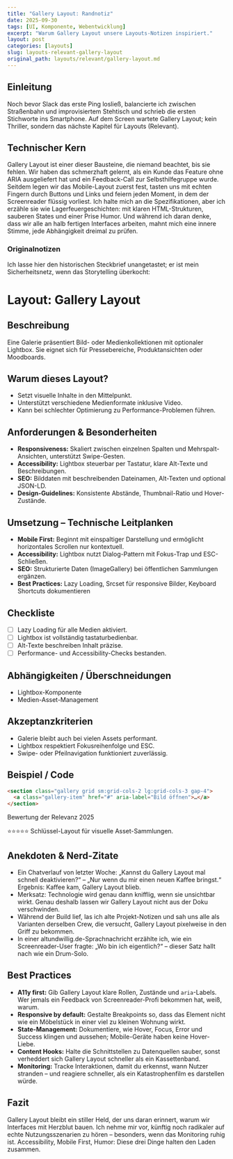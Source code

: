 ```yaml
---
title: "Gallery Layout: Randnotiz"
date: 2025-09-30
tags: [UI, Komponente, Webentwicklung]
excerpt: "Warum Gallery Layout unsere Layouts-Notizen inspiriert."
layout: post
categories: [layouts]
slug: layouts-relevant-gallery-layout
original_path: layouts/relevant/gallery-layout.md
---
```


## Einleitung
Noch bevor Slack das erste Ping losließ, balancierte ich zwischen Straßenbahn und improvisiertem Stehtisch und schrieb die ersten Stichworte ins Smartphone. Auf dem Screen wartete Gallery Layout; kein Thriller, sondern das nächste Kapitel für Layouts (Relevant).

## Technischer Kern
Gallery Layout ist einer dieser Bausteine, die niemand beachtet, bis sie fehlen. Wir haben das schmerzhaft gelernt, als ein Kunde das Feature ohne ARIA ausgeliefert hat und ein Feedback-Call zur Selbsthilfegruppe wurde. Seitdem legen wir das Mobile-Layout zuerst fest, tasten uns mit echten Fingern durch Buttons und Links und feiern jeden Moment, in dem der Screenreader flüssig vorliest. Ich halte mich an die Spezifikationen, aber ich erzähle sie wie Lagerfeuergeschichten: mit klaren HTML-Strukturen, sauberen States und einer Prise Humor. Und während ich daran denke, dass wir alle an halb fertigen Interfaces arbeiten, mahnt mich eine innere Stimme, jede Abhängigkeit dreimal zu prüfen.

### Originalnotizen
Ich lasse hier den historischen Steckbrief unangetastet; er ist mein Sicherheitsnetz, wenn das Storytelling überkocht:
# Layout: Gallery Layout

## Beschreibung
Eine Galerie präsentiert Bild- oder Medienkollektionen mit optionaler Lightbox. Sie eignet sich für Pressebereiche, Produktansichten oder Moodboards.

## Warum dieses Layout?
- Setzt visuelle Inhalte in den Mittelpunkt.
- Unterstützt verschiedene Medienformate inklusive Video.
- Kann bei schlechter Optimierung zu Performance-Problemen führen.

## Anforderungen & Besonderheiten
- **Responsiveness:** Skaliert zwischen einzelnen Spalten und Mehrspalt-Ansichten, unterstützt Swipe-Gesten.
- **Accessibility:** Lightbox steuerbar per Tastatur, klare Alt-Texte und Beschreibungen.
- **SEO:** Bilddaten mit beschreibenden Dateinamen, Alt-Texten und optional JSON-LD.
- **Design-Guidelines:** Konsistente Abstände, Thumbnail-Ratio und Hover-Zustände.

## Umsetzung – Technische Leitplanken
- **Mobile First:** Beginnt mit einspaltiger Darstellung und ermöglicht horizontales Scrollen nur kontextuell.
- **Accessibility:** Lightbox nutzt Dialog-Pattern mit Fokus-Trap und ESC-Schließen.
- **SEO:** Strukturierte Daten (ImageGallery) bei öffentlichen Sammlungen ergänzen.
- **Best Practices:** Lazy Loading, Srcset für responsive Bilder, Keyboard Shortcuts dokumentieren

## Checkliste
- [ ] Lazy Loading für alle Medien aktiviert.
- [ ] Lightbox ist vollständig tastaturbedienbar.
- [ ] Alt-Texte beschreiben Inhalt präzise.
- [ ] Performance- und Accessibility-Checks bestanden.

## Abhängigkeiten / Überschneidungen
- Lightbox-Komponente
- Medien-Asset-Management

## Akzeptanzkriterien
- Galerie bleibt auch bei vielen Assets performant.
- Lightbox respektiert Fokusreihenfolge und ESC.
- Swipe- oder Pfeilnavigation funktioniert zuverlässig.

## Beispiel / Code
```html
<section class="gallery grid sm:grid-cols-2 lg:grid-cols-3 gap-4">
  <a class="gallery-item" href="#" aria-label="Bild öffnen">…</a>
</section>
```

Bewertung der Relevanz 2025

⭐⭐⭐⭐⭐ Schlüssel-Layout für visuelle Asset-Sammlungen.

## Anekdoten & Nerd-Zitate
- Ein Chatverlauf von letzter Woche: „Kannst du Gallery Layout mal schnell deaktivieren?“ – „Nur wenn du mir einen neuen Kaffee bringst.“ Ergebnis: Kaffee kam, Gallery Layout blieb.
- Merksatz: Technologie wird genau dann knifflig, wenn sie unsichtbar wirkt. Genau deshalb lassen wir Gallery Layout nicht aus der Doku verschwinden.
- Während der Build lief, las ich alte Projekt-Notizen und sah uns alle als Varianten derselben Crew, die versucht, Gallery Layout pixelweise in den Griff zu bekommen.
- In einer altundwillig.de-Sprachnachricht erzählte ich, wie ein Screenreader-User fragte: „Wo bin ich eigentlich?“ – dieser Satz hallt nach wie ein Drum-Solo.

## Best Practices
- **A11y first:** Gib Gallery Layout klare Rollen, Zustände und `aria`-Labels. Wer jemals ein Feedback von Screenreader-Profi bekommen hat, weiß, warum.
- **Responsive by default:** Gestalte Breakpoints so, dass das Element nicht wie ein Möbelstück in einer viel zu kleinen Wohnung wirkt.
- **State-Management:** Dokumentiere, wie Hover, Focus, Error und Success klingen und aussehen; Mobile-Geräte haben keine Hover-Liebe.
- **Content Hooks:** Halte die Schnittstellen zu Datenquellen sauber, sonst verheddert sich Gallery Layout schneller als ein Kassettenband.
- **Monitoring:** Tracke Interaktionen, damit du erkennst, wann Nutzer stranden – und reagiere schneller, als ein Katastrophenfilm es darstellen würde.

## Fazit
Gallery Layout bleibt ein stiller Held, der uns daran erinnert, warum wir Interfaces mit Herzblut bauen. Ich nehme mir vor, künftig noch radikaler auf echte Nutzungsszenarien zu hören – besonders, wenn das Monitoring ruhig ist. Accessibility, Mobile First, Humor: Diese drei Dinge halten den Laden zusammen.
